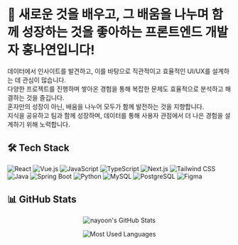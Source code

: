 # 👋 새로운 것을 배우고, 그 배움을 나누며 함께 성장하는 것을 좋아하는 프론트엔드 개발자 홍나연입니다!

데이터에서 인사이트를 발견하고, 이를 바탕으로 직관적이고 효율적인 UI/UX를 설계하는 데 관심이 많습니다.  
다양한 프로젝트를 진행하며 쌓아온 경험을 통해 복잡한 문제도 효율적으로 분석하고 해결하는 것을 즐깁니다.  
혼자만의 성장이 아닌, 배움을 나누어 모두가 함께 발전하는 것을 지향합니다.  
지식을 공유하고 팀과 함께 성장하며, 데이터를 통해 사용자 관점에서 더 나은 경험을 설계하기 위해 노력합니다.  



## 🛠 Tech Stack

![React](https://img.shields.io/badge/React-61DAFB?style=flat-square&logo=React&logoColor=black)
![Vue.js](https://img.shields.io/badge/Vue.js-4FC08D?style=flat-square&logo=Vue.js&logoColor=white)
![JavaScript](https://img.shields.io/badge/JavaScript-F7DF1E?style=flat-square&logo=JavaScript&logoColor=black)
![TypeScript](https://img.shields.io/badge/TypeScript-3178C6?style=flat-square&logo=TypeScript&logoColor=white)
![Next.js](https://img.shields.io/badge/Next.js-000000?style=flat-square&logo=nextdotjs&logoColor=white)
![Tailwind CSS](https://img.shields.io/badge/Tailwind%20CSS-06B6D4?style=flat-square&logo=Tailwind%20CSS&logoColor=white)
![Java](https://img.shields.io/badge/Java-007396?style=flat-square&logo=Java&logoColor=white)
![Spring Boot](https://img.shields.io/badge/Spring%20Boot-6DB33F?style=flat-square&logo=Spring%20Boot&logoColor=white)
![Python](https://img.shields.io/badge/Python-3776AB?style=flat-square&logo=Python&logoColor=white)
![MySQL](https://img.shields.io/badge/MySQL-4479A1?style=flat-square&logo=MySQL&logoColor=white)
![PostgreSQL](https://img.shields.io/badge/PostgreSQL-4169E1?style=flat-square&logo=PostgreSQL&logoColor=white)
![Figma](https://img.shields.io/badge/Figma-F24E1E?style=flat-square&logo=Figma&logoColor=white)


## 📊 GitHub Stats

<div align="center">
  
![nayoon's GitHub Stats](https://github-readme-stats.vercel.app/api?username=uoaheu&show_icons=true&theme=radical)

![Most Used Languages](https://github-readme-stats.vercel.app/api/top-langs/?username=uoaheu&layout=compact&theme=radical)

</div>


<!--
**01HongNa/01HongNa** is a ✨ _special_ ✨ repository because its `README.md` (this file) appears on your GitHub profile.

Here are some ideas to get you started:

- 🔭 I’m currently working on ...
- 🌱 I’m currently learning ...
- 👯 I’m looking to collaborate on ...
- 🤔 I’m looking for help with ...
- 💬 Ask me about ...
- 📫 How to reach me: ...
- 😄 Pronouns: ...
- ⚡ Fun fact: ...
-->
